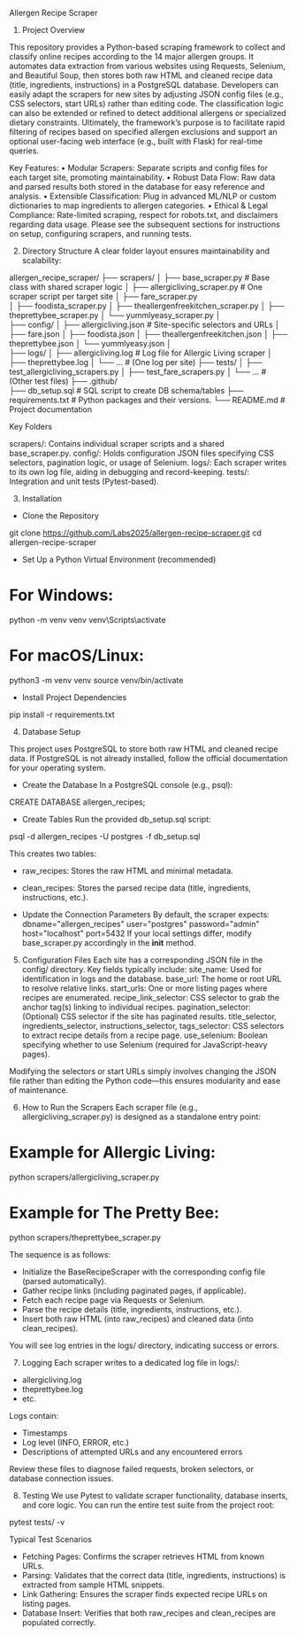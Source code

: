 Allergen Recipe Scraper

1. Project Overview

This repository provides a Python-based scraping framework to collect and classify online recipes according to the 14 major allergen groups. It automates data extraction from various websites using Requests, Selenium, and Beautiful Soup, then stores both raw HTML and cleaned recipe data (title, ingredients, instructions) in a PostgreSQL database.
Developers can easily adapt the scrapers for new sites by adjusting JSON config files (e.g., CSS selectors, start URLs) rather than editing code. The classification logic can also be extended or refined to detect additional allergens or specialized dietary constraints. Ultimately, the framework’s purpose is to facilitate rapid filtering of recipes based on specified allergen exclusions and support an optional user-facing web interface (e.g., built with Flask) for real-time queries.

Key Features:
•	Modular Scrapers: Separate scripts and config files for each target site, promoting maintainability.
•	Robust Data Flow: Raw data and parsed results both stored in the database for easy reference and analysis.
•	Extensible Classification: Plug in advanced ML/NLP or custom dictionaries to map ingredients to allergen categories.
•	Ethical & Legal Compliance: Rate-limited scraping, respect for robots.txt, and disclaimers regarding data usage.
Please see the subsequent sections for instructions on setup, configuring scrapers, and running tests.

2. Directory Structure
A clear folder layout ensures maintainability and scalability:

allergen_recipe_scraper/
├── scrapers/
│   ├── base_scraper.py              # Base class with shared scraper logic
│   ├── allergicliving_scraper.py    # One scraper script per target site
│   ├── fare_scraper.py              
│   ├── foodista_scraper.py
│   ├── theallergenfreekitchen_scraper.py
│   ├── theprettybee_scraper.py
│   └── yummlyeasy_scraper.py
│   
├── config/
│   ├── allergicliving.json          # Site-specific selectors and URLs
│   ├── fare.json
│   ├── foodista.json
│   ├── theallergenfreekitchen.json
│   ├── theprettybee.json
│   └── yummlyeasy.json
│                           
├── logs/
│   ├── allergicliving.log           # Log file for Allergic Living scraper
│   ├── theprettybee.log
│   └── ...                          # (One log per site)
├── tests/
│   ├── test_allergicliving_scrapers.py
│   ├── test_fare_scrapers.py
│   └── ...                          # (Other test files)
├── .github/                         
├── db_setup.sql                     # SQL script to create DB schema/tables
├── requirements.txt                 # Python packages and their versions.
└── README.md                        # Project documentation

Key Folders

scrapers/: Contains individual scraper scripts and a shared base_scraper.py.
config/: Holds configuration JSON files specifying CSS selectors, pagination logic, or usage of Selenium.
logs/: Each scraper writes to its own log file, aiding in debugging and record-keeping.
tests/: Integration and unit tests (Pytest-based).

3. Installation

- Clone the Repository

git clone https://github.com/Labs2025/allergen-recipe-scraper.git
cd allergen-recipe-scraper

- Set Up a Python Virtual Environment (recommended)

# For Windows:
python -m venv venv
venv\Scripts\activate

# For macOS/Linux:
python3 -m venv venv
source venv/bin/activate

- Install Project Dependencies

pip install -r requirements.txt

4. Database Setup

This project uses PostgreSQL to store both raw HTML and cleaned recipe data. If PostgreSQL is not already installed, follow the official documentation for your operating system.

- Create the Database
In a PostgreSQL console (e.g., psql):

CREATE DATABASE allergen_recipes;

- Create Tables
Run the provided db_setup.sql script:

psql -d allergen_recipes -U postgres -f db_setup.sql

This creates two tables:

- raw_recipes: Stores the raw HTML and minimal metadata.
- clean_recipes: Stores the parsed recipe data (title, ingredients, instructions, etc.).

- Update the Connection Parameters
By default, the scraper expects:
dbname="allergen_recipes"
user="postgres"
password="admin"
host="localhost"
port=5432
If your local settings differ, modify base_scraper.py accordingly in the __init__ method.

5. Configuration Files
Each site has a corresponding JSON file in the config/ directory. Key fields typically include:
site_name: Used for identification in logs and the database.
base_url: The home or root URL to resolve relative links.
start_urls: One or more listing pages where recipes are enumerated.
recipe_link_selector: CSS selector to grab the anchor tag(s) linking to individual recipes.
pagination_selector: (Optional) CSS selector if the site has paginated results.
title_selector, ingredients_selector, instructions_selector, tags_selector: CSS selectors to extract recipe details from a recipe page.
use_selenium: Boolean specifying whether to use Selenium (required for JavaScript-heavy pages).

Modifying the selectors or start URLs simply involves changing the JSON file rather than editing the Python code—this ensures modularity and ease of maintenance.

6. How to Run the Scrapers
Each scraper file (e.g., allergicliving_scraper.py) is designed as a standalone entry point:

# Example for Allergic Living:
python scrapers/allergicliving_scraper.py

# Example for The Pretty Bee:
python scrapers/theprettybee_scraper.py

The sequence is as follows:

- Initialize the BaseRecipeScraper with the corresponding config file (parsed automatically).
- Gather recipe links (including paginated pages, if applicable).
- Fetch each recipe page via Requests or Selenium.
- Parse the recipe details (title, ingredients, instructions, etc.).
- Insert both raw HTML (into raw_recipes) and cleaned data (into clean_recipes).

You will see log entries in the logs/ directory, indicating success or errors.

7. Logging
Each scraper writes to a dedicated log file in logs/:

- allergicliving.log
- theprettybee.log
- etc.

Logs contain:

- Timestamps
- Log level (INFO, ERROR, etc.)
- Descriptions of attempted URLs and any encountered errors

Review these files to diagnose failed requests, broken selectors, or database connection issues.

8. Testing
We use Pytest to validate scraper functionality, database inserts, and core logic. 
You can run the entire test suite from the project root:

pytest tests/ -v

Typical Test Scenarios
- Fetching Pages: Confirms the scraper retrieves HTML from known URLs.
- Parsing: Validates that the correct data (title, ingredients, instructions) is extracted from sample HTML snippets.
- Link Gathering: Ensures the scraper finds expected recipe URLs on listing pages.
- Database Insert: Verifies that both raw_recipes and clean_recipes are populated correctly.


